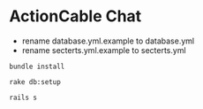 # ActionCable Chat

* rename database.yml.example to database.yml
* rename secterts.yml.example to secterts.yml

`bundle install`

`rake db:setup`

`rails s`
